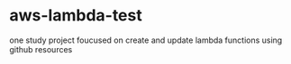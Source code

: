 # aws-lambda-test
one study project foucused on create and update lambda functions using github resources
